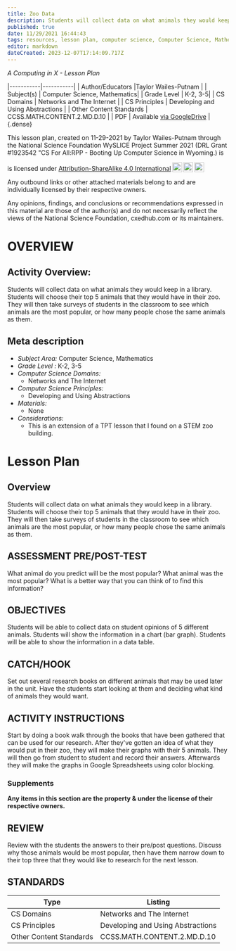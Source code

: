 ```yaml
---
title: Zoo Data
description: Students will collect data on what animals they would keep in a library. Students will choose their top 5 animals that they would have in their zoo. They will then take surveys of students in the classroom to see which animals are the most popular, or how many people chose the same animals as them.
published: true
date: 11/29/2021 16:44:43
tags: resources, lesson plan, computer science, Computer Science, Mathematics 
editor: markdown
dateCreated: 2023-12-07T17:14:09.717Z
---
```

*A Computing in X - Lesson Plan*

|-----------|-----------|
| Author/Educators |Taylor Wailes-Putnam |
| Subject(s) | Computer Science, Mathematics|
| Grade Level | K-2, 3-5|
| CS Domains | Networks and The Internet |
| CS Principles | Developing and Using Abstractions |
| Other Content Standards | CCSS.MATH.CONTENT.2.MD.D.10 | 
| PDF | Available [via GoogleDrive](https://drive.google.com/open?id=11FGFm-wiTWIb7W_bWHuLznQ6Hq2HHmIV) |
{.dense}






This lesson plan, created on 11-29-2021 by Taylor Wailes-Putnam through the National Science Foundation WySLICE Project Summer 2021 (DRL Grant #1923542 "CS For All:RPP - Booting Up Computer Science in Wyoming.) is  <p xmlns:cc="http://creativecommons.org/ns#" >  is licensed under <a href="http://creativecommons.org/licenses/by-sa/4.0/?ref=chooser-v1" target="_blank" rel="license noopener noreferrer" style="display:inline-block;">Attribution-ShareAlike 4.0 International<img style="height:22px!important;margin-left:3px;vertical-align:text-bottom;" src="https://mirrors.creativecommons.org/presskit/icons/cc.svg?ref=chooser-v1"><img style="height:22px!important;margin-left:3px;vertical-align:text-bottom;" src="https://mirrors.creativecommons.org/presskit/icons/by.svg?ref=chooser-v1"><img style="height:22px!important;margin-left:3px;vertical-align:text-bottom;" src="https://mirrors.creativecommons.org/presskit/icons/sa.svg?ref=chooser-v1"></a></p>


Any outbound links or other attached materials belong to and are individually licensed by their respective owners. 


Any opinions, findings, and conclusions or recommendations expressed in this material are those of the author(s) and do not necessarily reflect the views of the National Science Foundation, cxedhub.com or its maintainers.


# OVERVIEW
## Activity Overview:  
Students will collect data on what animals they would keep in a library. Students will choose their top 5 animals that they would have in their zoo. They will then take surveys of students in the classroom to see which animals are the most popular, or how many people chose the same animals as them.
## Meta description
+ *Subject Area:* Computer Science, Mathematics 
+ *Grade Level :* K-2, 3-5 
+ *Computer Science Domains:*
   + Networks and The Internet
+ *Computer Science Principles:*
   + Developing and Using Abstractions
+ *Materials:* 
   + None
+ *Considerations:*
   + This is an extension of a TPT lesson that I found on a STEM zoo building.


# Lesson Plan
## Overview
Students will collect data on what animals they would keep in a library. Students will choose their top 5 animals that they would have in their zoo. They will then take surveys of students in the classroom to see which animals are the most popular, or how many people chose the same animals as them.
## ASSESSMENT PRE/POST-TEST
What animal do you predict will be the most popular?
What animal was the most popular? 
What is a better way that you can think of to find this information?
## OBJECTIVES
Students will be able to collect data on student opinions of 5 different animals.
Students will show the information in a chart (bar graph).
Students will be able to show the information in a data table.


## CATCH/HOOK
Set out several research books on different animals that may be used later in the unit. Have the students start looking at them and deciding what kind of animals they would want.


## ACTIVITY INSTRUCTIONS
Start by doing a book walk through the books that have been gathered that can be used for our research. After they've gotten an idea of what they would put in their zoo, they will make their graphs with their 5 animals. They will then go from student to student and record their answers. Afterwards they will make the graphs in Google Spreadsheets using color blocking.


### Supplements
**Any items in this section are the property & under the license of their respective owners.**
  





## REVIEW
Review with the students the answers to their pre/post questions. Discuss why those animals would be most popular, then have them narrow down to their top three that they would like to research for the next lesson.
## STANDARDS        
| Type | Listing | 
|-----------|-----------|
| CS Domains  | Networks and The Internet|
| CS Principles   | Developing and Using Abstractions|
| Other Content Standards | CCSS.MATH.CONTENT.2.MD.D.10  |